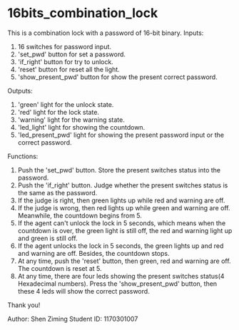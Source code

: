 # 16bits_combination_lock
This is a combination lock with a password of 16-bit binary.
Inputs:
1. 16 switches for password input.
2. 'set_pwd' button for set a password.
3. 'if_right' button for try to unlock.
4. 'reset' button for reset all the light.
5. 'show_present_pwd' button for show the present correct password.

Outputs:
1. 'green' light for the unlock state.
2. 'red' light for the lock state.
3. 'warning' light for the warning state.
4. 'led_light' light for showing the countdown.
5. 'led_present_pwd' light for showing the present password input or the correct password.

Functions:
1. Push the 'set_pwd' button. Store the present switches status into the password.
2. Push the 'if_right' button. Judge whether the present switches status is the same as the password.
3. If the judge is right, then green lights up while red and warning are off.
4. If the judge is wrong, then red lights up while green and warning are off.
  Meanwhile, the countdown begins from 5.
5. If the agent can't unlock the lock in 5 seconds, which means when the countdown is over, the green light is still off,
  the red and warning light up and green is still off.
6. If the agent unlocks the lock in 5 seconds, the green lights up and red and warning are off.
  Besides, the countdown stops.
7. At any time, push the 'reset' button, then green, red and warning are off. The countdown is reset at 5.
8. At any time, there are four leds showing the present switches status(4 Hexadecimal numbers).
  Press the 'show_present_pwd' button, then these 4 leds will show the correct password.

Thank you!

Author: Shen Ziming
Student ID: 1170301007
